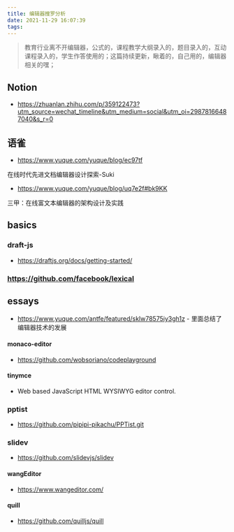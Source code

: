 ```yaml
---
title: 编辑器搜罗分析
date: 2021-11-29 16:07:39
tags:
---
```

> 教育行业离不开编辑器，公式的，课程教学大纲录入的，题目录入的，互动课程录入的，学生作答使用的；这篇持续更新，瞅着的，自己用的，编辑器相关的嘿；

## Notion
- https://zhuanlan.zhihu.com/p/359122473?utm_source=wechat_timeline&utm_medium=social&utm_oi=29878166487040&s_r=0


## 语雀

- https://www.yuque.com/yuque/blog/ec97tf

在线时代先进文档编辑器设计探索-Suki

- https://www.yuque.com/yuque/blog/uq7e2f#bk9KK

三甲：在线富文本编辑器的架构设计及实践

## basics
### draft-js
- https://draftjs.org/docs/getting-started/

### https://github.com/facebook/lexical


## essays
- https://www.yuque.com/antfe/featured/sklw78575iy3gh1z - 里面总结了编辑器技术的发展

#### monaco-editor
- https://github.com/wobsoriano/codeplayground

#### tinymce
- Web based JavaScript HTML WYSIWYG editor control.

### pptist
- https://github.com/pipipi-pikachu/PPTist.git

### slidev
- https://github.com/slidevjs/slidev

#### wangEditor
- https://www.wangeditor.com/

#### quill
- https://github.com/quilljs/quill